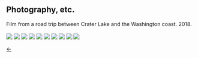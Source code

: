 ## Photography, etc.<br/>

Film from a road trip between Crater Lake and the Washington coast. 2018.<br/>
<br/>
<img src="./images/roadtrip-1.jpg">
<img src="./images/roadtrip-2.jpg">
<img src="./images/roadtrip-3.jpg">
<img src="./images/roadtrip-4.jpg">
<img src="./images/roadtrip-5.jpg">
<img src="./images/roadtrip-6.jpg">
<img src="./images/roadtrip-7.jpg">
<img src="./images/roadtrip-8.jpg">
<img src="./images/roadtrip-9.jpg">
<img src="./images/roadtrip-10.jpg"><br/>

[&#8592;](./art)
